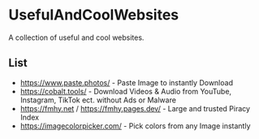 # UsefulAndCoolWebsites
A collection of useful and cool websites.


## List

- https://www.paste.photos/ - Paste Image to instantly Download
- https://cobalt.tools/ - Download Videos & Audio from YouTube, Instagram, TikTok ect. without Ads or Malware
- https://fmhy.net / https://fmhy.pages.dev/ - Large and trusted Piracy Index
- https://imagecolorpicker.com/ - Pick colors from any Image instantly
